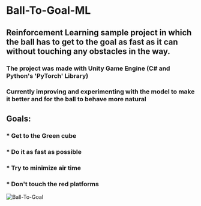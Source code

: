 # Ball-To-Goal-ML
## Reinforcement Learning sample project in which the ball has to get to the goal as fast as it can without touching any obstacles in the way.
### The project was made with Unity Game Engine (C# and Python's 'PyTorch' Library)
### Currently improving and experimenting with the model to make it better and for the ball to behave more natural

## Goals:
### * Get to the Green cube
### * Do it as fast as possible
### * Try to minimize air time
### * Don't touch the red platforms

![Ball-To-Goal](https://user-images.githubusercontent.com/101797157/213224829-3acb207d-7240-41a8-8974-1b3c2e894ba0.PNG)
